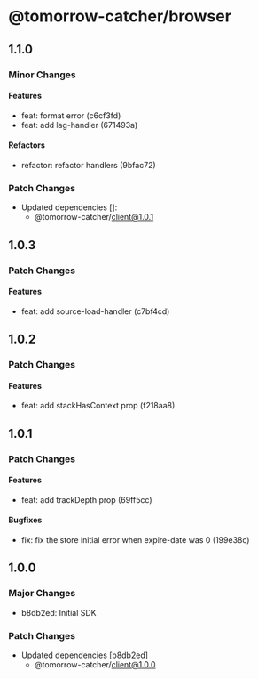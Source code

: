 # @tomorrow-catcher/browser

## 1.1.0

### Minor Changes

#### Features

- feat: format error (c6cf3fd)
- feat: add lag-handler (671493a)

#### Refactors

- refactor: refactor handlers (9bfac72)

### Patch Changes

- Updated dependencies []:
  - @tomorrow-catcher/client@1.0.1

## 1.0.3

### Patch Changes

#### Features

- feat: add source-load-handler (c7bf4cd)

## 1.0.2

### Patch Changes

#### Features

- feat: add stackHasContext prop (f218aa8)

## 1.0.1

### Patch Changes

#### Features

- feat: add trackDepth prop (69ff5cc)

#### Bugfixes

- fix: fix the store initial error when expire-date was 0 (199e38c)

## 1.0.0

### Major Changes

- b8db2ed: Initial SDK

### Patch Changes

- Updated dependencies [b8db2ed]
  - @tomorrow-catcher/client@1.0.0
